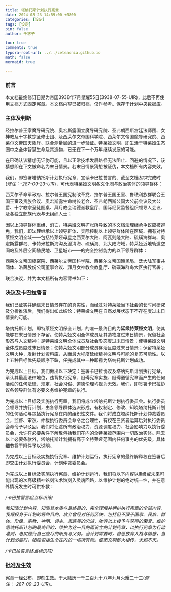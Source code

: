 ```yaml
---
title: 塔纳托斯计划执行宪章
date: 2024-08-23 14:59:00 +0800
categories: [设定]
tags: [设定]
pin: false
author: 千悠子

toc: true
comments: true
typora-root-url: ../../ceteaonia.github.io
math: false
mermaid: true

---
```

### 前言

本文档最终修订日期为帝国3938年7月星耀55日(3938-07-55-UIR)，此后不再使用文档方式固定宪章。本文档内容已被归档，仅作参考。保存于计划中央数据库。

### 主体及判断

经拉尔普王家魔导研究院、奥宏斯露国立魔导研究院、圣弗朗西斯宫廷法师团、女神教及十字教宗圣修士团、及西莱尔文帝国科学院、西莱尔文帝国魔导研究院、西莱尔文帝国天象厅、联合测量局的进一步验证。特莱娅文明，即生活于特莱娅生态圈中之全体智慧生命及其造物，已无在下一个万年继续发展的可能。

在已确认该猜想无证伪可能，且以正常技术发展路径无法阻止、回避的情况下，该猜想即在下文被命名为末日情景。若末日情景猜想被证伪，本文档所有内容失效。

我们，即签署塔纳托斯计划执行宪章、宣读卡巴拉誓言的、截至文档*初次*完成时(*修注：-287-09-23-UIR*)，可代表特莱娅文明各文化圈与政治实体的领导群体：

西莱尔革命军政府、拉尔普王国宪制改革党、拉尔普王国王室、鲁珐利族群联合王国王室及贵族会议、奥宏斯露生命树长老会、圣弗朗西斯公国大公前会议及大公爵、十字教宗圣徒圆桌、拜月教会瑞德派教皇厅、国际经贸监督组织领导人会议、及各独立部族代表与无组织人士；

因以上领导群体重组、消亡，特莱娅文明扩张所导致的本文档法理继承争议应被避免，我们，即法理继承以上领导群体、实际控制以上领导群体所在区域、拥有对特莱娅文明全域——包括特莱娅母星之西莱尔大陆、阿瓦则隆大陆、硫磺海群岛、奥宏斯露群岛、卡特米拉斯海沟及澄清海、硫磺海、北大陆海域，特莱娅近地轨道空间站及外层空间殖民地、卫星城市——的完全控制能力的以下领导群体：

西莱尔文帝国枢密院、西莱尔文帝国科学院、西莱尔文帝国殖民局、泛大陆军事共同体、洛茵股份公司董事会议、拜月女神教会教皇厅、硫磺海群岛大区执行官署；

联合决议，并为本文档所有内容背书如下：

### 决议及卡巴拉誓言

我们已证实并确信末日情景存在的真实性，而经过对特莱娅当下社会的长时间研究及分析推演后，我们得出如此结论：特莱娅文明在自然发展状态下不存在度过末日情景的可能。

塔纳托斯计划，即特莱娅文明保全计划，的唯一最终目的为**延续特莱娅文明**，使其能够在末日情景下存留。使特莱娅文明全体成员及其造物度过末日情景，保留社会形态与人文精神；是特莱娅文明全体成员及社会形态度过末日情景；使特莱娅文明全体成员度过末日情景；使特莱娅文明部分成员存活且度过末日情景；保留特莱娅文明火种，发射计划资料库，从而最大程度延续精神文明与可能的复苏可能性。以上五种目标优先级顺序下跌，任完成其中一种即视为塔纳托斯计划成功。

为完成以上目标，我们做出以下决定：签署卡巴拉协议及塔纳托斯计划执行宪章，承认其最高法律地位，违背执行宪章、阻碍宪章实施、阻碍遵循宪章而产生的任何活动的任何法律、规定、社会习俗、道德伦理均视为无效。我们，即签署卡巴拉协议各领导群体有必要义务维护宪章的执行。

为完成以上目标及实施执行宪章，我们将成立塔纳托斯计划执行委员会。执行委员会领导并执行计划，由各领导群体选派形成，有权制定、修改、知晓塔纳托斯计划的任何活动与包括执行宪章在内的组织性文件。我们将成立塔纳托斯计划仲裁委员会，监督、审议、仲裁执行委员会命令之合理性，有权在三贤者运算后对执行委员会命令予以驳回。我们将让渡所有政治权力、资源调度权力、社会影响力以执行委员会，允许在必要条件下解散包括我们在内的全特莱娅范围内一切政治实体。除去以上必要条款外，塔纳托斯计划拥有高于全特莱娅范围内任何事务的优先级，具体细节将于附件予以说明。

为完成以上目标及实施执行宪章、维护计划运行，执行宪章的最终解释权在签署后即交由计划执行委员会、计划仲裁委员会。

为完成以上目标及实施执行宪章、维护计划运行，我们将以下内容以III级或未来可能出现的次高级精神铭刻法术蚀刻入灵魂回路，以维护计划的绝对统一性，并在意外情况发生时可供补救：

*/卡巴拉誓言起点标识符/*

*我知晓计划内容，知晓其本质与最终目的，完全理解并拥护执行宪章的全部内容，我将投身于计划的最终目的，放弃曾经对任何区块、包括但不限于国家、民族、群体、阶级、宗教、神明、领主、家庭等的忠诚，放弃以上授予与获得的荣誉。维护塔纳托斯计划的最终目的，维护为这一目的而设立的计划宪章，以执行宪章为行动准则，忠实履行自己应尽的职责与义务。当计划需要时，自愿放弃人格与情感，当计划必要时，牺牲包括生命在内的一切所有物。惟愿文明薪火相传，永燃不灭。*

*/卡巴拉誓言终点标识符/*

### 批准及生效

宪章一经公布，即刻生效。于大陆历一千三百九十八年九月火耀二十三(*修注：-287-09-23-UIR*)。

